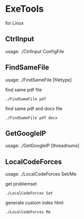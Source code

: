 # ExeTools
for Linux
## CtrlInput
usage: ./CtrlInput ConfigFile
## FindSameFile
usage: ./FindSameFile [filetype]

find same pdf file

    ./FindSameFile pdf
find same pdf and docx file

    ./FindSameFile pdf docx
## GetGoogleIP
usage: ./GetGoogleIP [threadnums]
## LocalCodeForces
usage: ./LocalCodeForces Set/Me

get problemset

    ./LocalCodeForces Set
generate custom index html

    ./LocalCodeForces Me
